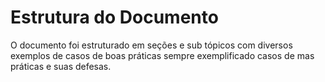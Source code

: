 # Estrutura do Documento

O documento foi estruturado em seções e sub tópicos com diversos exemplos de casos de boas práticas sempre exemplificado casos de mas práticas e suas defesas.



